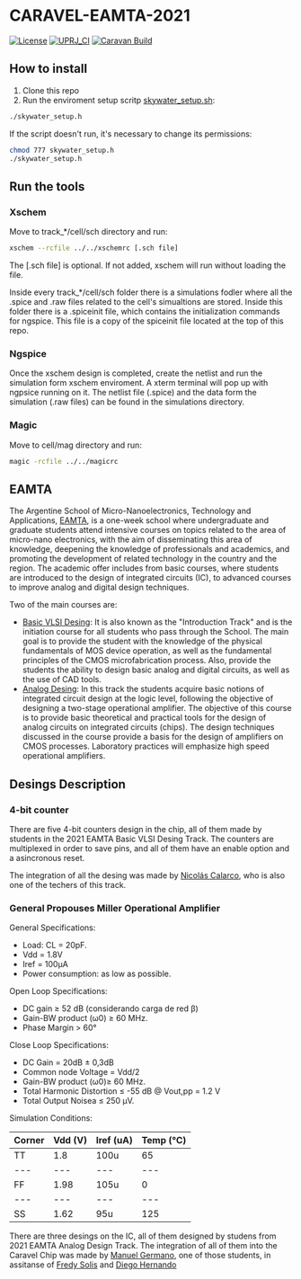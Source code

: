 # CARAVEL-EAMTA-2021

[![License](https://img.shields.io/badge/License-Apache%202.0-blue.svg)](https://opensource.org/licenses/Apache-2.0) [![UPRJ_CI](https://github.com/efabless/caravel_user_project_analog/actions/workflows/user_project_ci.yml/badge.svg)](https://github.com/efabless/caravel_user_project_analog/actions/workflows/user_project_ci.yml) [![Caravan Build](https://github.com/efabless/caravel_user_project_analog/actions/workflows/caravan_build.yml/badge.svg)](https://github.com/efabless/caravel_user_project_analog/actions/workflows/caravan_build.yml)

## How to install
1. Clone this repo
2. Run the enviroment setup scritp [skywater_setup.sh](skywater_setup.sh):

```bash
./skywater_setup.h
```

If the script doesn't run, it's necessary to change its permissions:

```bash
chmod 777 skywater_setup.h
./skywater_setup.h
```

## Run the tools
### Xschem
Move to track_*/cell/sch directory and run:

```bash
xschem --rcfile ../../xschemrc [.sch file]
```
The [.sch file] is optional. If not added, xschem will run without loading the file.

Inside every track_*/cell/sch folder there is a simulations fodler where all the .spice and .raw files related to the cell's simualtions are stored. Inside this folder there is a .spiceinit file, which contains the initialization commands for ngspice. This file is a copy of the spiceinit file located at the top of this repo.

### Ngspice
Once the xschem design is completed, create the netlist and run the simulation form xschem enviroment. A xterm terminal will pop up with ngpsice running on it.
The netlist file (.spice) and the data form the simulation (.raw files) can be found in the simulations directory.

### Magic
Move to cell/mag directory and run:
```bash
magic -rcfile ../../magicrc
```

## EAMTA
The Argentine School of Micro-Nanoelectronics, Technology and Applications, [EAMTA](https://sites.google.com/view/congresoargentinoelectronica/eamta-2021), is a one-week school where undergraduate and graduate students attend intensive courses on topics related to the area of micro-nano electronics, with the aim of disseminating this area of knowledge, deepening the knowledge of professionals and academics, and promoting the development of related technology in the country and the region. The academic offer includes from basic courses, where students are introduced to the design of integrated circuits (IC), to advanced courses to improve analog and digital design techniques.

Two of the main courses are:
 - [Basic VLSI Desing](track_vlsi): It is also known as the "Introduction Track" and is the initiation course for all students who pass through the School. The main goal is to provide the student with the knowledge of the physical fundamentals of MOS device operation, as well as the fundamental principles of the CMOS microfabrication process. Also, provide the students the ability to design basic analog and digital circuits, as well as the use of CAD tools.
 - [Analog Desing](track_analogico): In this track the students acquire basic notions of integrated circuit design at the logic level, following the objective of designing a two-stage operational amplifier. The objective of this course is to provide basic theoretical and practical tools for the design of analog circuits on integrated circuits (chips). The design techniques discussed in the course provide a basis for the design of amplifiers on CMOS processes. Laboratory practices will emphasize high speed operational amplifiers.

## Desings Description

### 4-bit counter
There are five 4-bit counters design in the chip, all of them made by students in the 2021 EAMTA Basic VLSI Desing Track. The counters are multiplexed in order to save pins, and all of them have an enable option and a asincronous reset.

The integration of all the desing was made by [Nicolás Calarco](https://github.com/NixoGit), who is also one of the techers of this track.

### General Propouses Miller Operational Amplifier

General Specifications:
 - Load: CL = 20pF.
 - Vdd = 1.8V
 - Iref = 100μA
 - Power consumption: as low as possible.
 
Open Loop Specifications:
 - DC gain ≥ 52 dB (considerando carga de red β)
 - Gain-BW product (ω0) ≥ 60 MHz.
 - Phase Margin > 60°
 
Close Loop Specifications:
  - DC Gain = 20dB ± 0,3dB
  - Common node Voltage = Vdd/2
  - Gain-BW product (ω0)≥ 60 MHz.
  - Total Harmonic Distortion ≤ -55 dB @ Vout,pp = 1.2 V
  - Total Output Noisea ≤ 250 μV.
  
Simulation Conditions:

Corner | Vdd (V) | Iref (uA) | Temp (°C) 
--- | --- | --- | --- 
TT | 1.8  | 100u | 65
--- | --- | --- | ---
FF | 1.98 | 105u | 0
--- | --- | --- | ---
SS | 1.62 | 95u | 125

There are three desings on the IC, all of them designed by studens from 2021 EAMTA Analog Design Track. The integration of all of them into the Caravel Chip was made by [Manuel Germano](https://github.com/manugermano), one of those students, in assitanse of [Fredy Solis](https://github.com/fredysolis) and [Diego Hernando](https://github.com/diegohernando)
